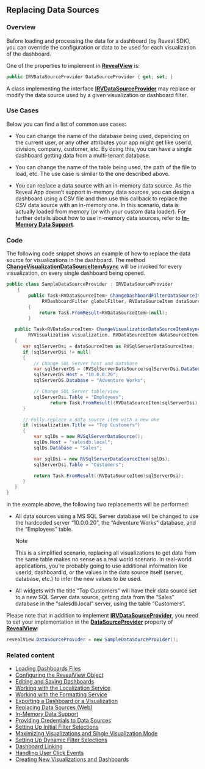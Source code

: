 ## Replacing Data Sources

### Overview

Before loading and processing the data for a dashboard (by Reveal SDK),
you can override the configuration or data to be used for each
visualization of the dashboard.

One of the properties to implement in
[**RevealView**](rvui.wpf~infragistics.sdk.revealview) is:

``` csharp
public IRVDataSourceProvider DataSourceProvider { get; set; }
```

A class implementing the interface
[**IRVDataSourceProvider**](rvui.wpf~infragistics.sdk.irvdatasourceprovider)
may replace or modify the data source used by a given visualization or
dashboard filter.

### Use Cases

Below you can find a list of common use cases:

  - You can change the name of the database being used, depending on the
    current user, or any other attributes your app might get like
    userId, division, company, customer, etc. By doing this, you can
    have a single dashboard getting data from a multi-tenant database.

  - You can change the name of the table being used, the path of the
    file to load, etc. The use case is similar to the one described
    above.

  - You can replace a data source with an in-memory data source. As the
    Reveal App doesn’t support in-memory data sources, you can design a
    dashboard using a CSV file and then use this callback to replace the
    CSV data source with an in-memory one. In this scenario, data is
    actually loaded from memory (or with your custom data loader). For
    further details about how to use in-memory data sources, refer to
    [**In-Memory Data Support**](in-memory-data-desktop.md).

### Code

The following code snippet shows an example of how to replace the data
source for visualizations in the dashboard. The method
[**ChangeVisualizationDataSourceItemAsync**](rvui.wpf\<subscript\>infragistics.sdk.irvdatasourceprovider\</subscript\>changevisualizationdatasourceitemasync)
will be invoked for every visualization, on every single dashboard being
opened.

``` csharp
public class SampleDataSourceProvider : IRVDataSourceProvider
    {
        public Task<RVDataSourceItem> ChangeDashboardFilterDataSourceItemAsync(
             RVDashboardFilter globalFilter, RVDataSourceItem dataSourceItem)
        {
            return Task.FromResult<RVDataSourceItem>(null);
        }

   public Task<RVDataSourceItem> ChangeVisualizationDataSourceItemAsync(
        RVVisualization visualization, RVDataSourceItem dataSourceItem)
   {
      var sqlServerDsi = dataSourceItem as RVSqlServerDataSourceItem;
      if (sqlServerDsi != null)
      {
          // Change SQL Server host and database
          var sqlServerDS = (RVSqlServerDataSource)sqlServerDsi.DataSource;
          sqlServerDS.Host = "10.0.0.20";
          sqlServerDS.Database = "Adventure Works";

          // Change SQL Server table/view
          sqlServerDsi.Table = "Employees";
                return Task.FromResult((RVDataSourceItem)sqlServerDsi);
      }

      // Fully replace a data source item with a new one
      if (visualization.Title == "Top Customers")
      {
          var sqlDs = new RVSqlServerDataSource();
          sqlDs.Host = "salesdb.local";
          sqlDs.Database = "Sales";

          var sqlDsi = new RVSqlServerDataSourceItem(sqlDs);
          sqlServerDsi.Table = "Customers";

          return Task.FromResult((RVDataSourceItem)sqlServerDsi);
      }
   }
}
```

In the example above, the following two replacements will be performed:

  - All data sources using a MS SQL Server database will be changed to
    use the hardcoded server “10.0.0.20”, the “Adventure Works”
    database, and the “Employees” table.

    > [!NOTE]
    > This is a simplified scenario, replacing all visualizations to get data from the same table makes no sense as a
    real world scenario. In real-world applications, you’re probably going to use additional information like userId, dashboardId, or the
    values in the data source itself (server, database, etc.) to infer the new values to be used.

  - All widgets with the title “Top Customers” will have their data
    source set to a new SQL Server data source, getting data from the
    “Sales” database in the “salesdb.local” server, using the table
    “Customers”.

Please note that in addition to implement
[**IRVDataSourceProvider**](rvui.wpf~infragistics.sdk.irvdatasourceprovider),
you need to set your implementation in the
[**DataSourceProvider**](rvui.wpf\<subscript\>infragistics.sdk.revealview\</subscript\>datasourceprovider)
property of [**RevealView**](rvui.wpf~infragistics.sdk.revealview):

``` csharp
revealView.DataSourceProvider = new SampleDataSourceProvider();
```

### Related content

  - [Loading Dashboards Files](loading-dashboards-desktop.md)
  - [Configuring the RevealView Object](configuring-revealview-desktop.md)
  - [Editing and Saving Dashboards](editing-saving-dashboards-desktop.md)
  - [Working with the Localization Service](localization-service-desktop.md)
  - [Working with the Formatting Service](formatting-service-desktop.md)
  - [Exporting a Dashboard or a Visualization](exporting-dashboard-visualization-desktop.md)
  - [Replacing Data Sources (Web)](../../web-sdk/using-the-server-sdk/replacing-data-sources-server-web.md)
  - [In-Memory Data Support](in-memory-data-desktop.md)
  - [Providing Credentials to Data Sources](providing-credentials-datasources-desktop.md)
  - [Setting Up Initial Filter Selections](setting-initial-filters-desktop.md)
  - [Maximizing Visualizations and Single Visualization Mode](maximizing-visualizations-desktop.md)
  - [Setting Up Dynamic Filter Selections](setting-dynamic-filters-desktop.md)
  - [Dashboard Linking](dashboard-linking-desktop.md)
  - [Handling User Click Events](handling-click-events-desktop.md)
  - [Creating New Visualizations and Dashboards](creating-visualizations-dashboards-desktop.md)
